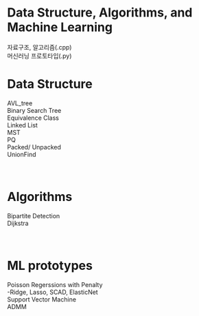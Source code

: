 # Data Structure, Algorithms, and Machine Learning

자료구조, 알고리즘(.cpp) <br/>
머신러닝 프로토타입(.py) <br/>
# Data Structure
AVL_tree<br/>
Binary Search Tree<br/>
Equivalence Class <br/>
Linked List  <br/>
MST  <br/>
PQ  <br/>
Packed/ Unpacked  <br/>
UnionFind  <br/>
  <br/>
  <br/>
# Algorithms
Bipartite Detection  <br/>
Dijkstra  <br/>
  <br/>
  <br/>  
  
# ML prototypes
Poisson Regerssions with Penalty  <br/>
-Ridge, Lasso, SCAD, ElasticNet  <br/>
Support Vector Machine  <br/>
ADMM  <br/>
  
